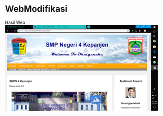 # WebModifikasi
Hasil Web
![alt text](https://github.com/Nesta2002/WebModifikasi/blob/master/Screenshot%20(140).png)
